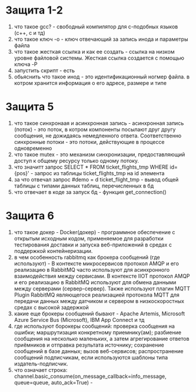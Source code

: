 # Защита 1-2
1) что такое gcc? - свободный компилятор для c-подобных языков (c++, c и тд)
2) что такое ключ -о - ключ отвечающий за запись инода и параметры файла
3) что такое жесткая ссылка и как ее создать - ссылка на низком уровне файловой системы. Жесткая ссылка создается с помощью ключа -P
4) запустить скрипт - есть
5) обьяснить что такое инод - это идентификационный ногмер файла. в котром хранится информация о его адресе, размере и типе

#  Защита 5
1) что такое синхронаая и асинхронная запись - асинхронная запись (поток) - это поток, в котром компоненты посылают друг другу сообщения, не дожидаясь немедленного ответа. Соответственно синхронные потоки - это потоки, действующие в процессе одновременно
2) что такое  mutex - это механизм синхронизации, предоставляющий доступ к общему ресурсу только одному потоку.
3) что значитт запрос SELECT * FROM ticket_flights_tmp WHERE id={pos}' - запрос из таблицы ticket_flights_tmp на id элемента
4) за что отвечал запрос  #demo = d ticket_flight_tmp - вывод общей таблицы с типами данных таблиц, перечисленных в бд
5) что отвечает в коде за запуск бд - функция get_connection()

#  Защита 6
1) что такое докер - Docker(докер) - программное обеспечение с открытым исходным кодом, применяемое для разработки тестирования доставки и запуска веб-приложений в средах с поддержкой контейнеризации.
2) в чем особенность rabbitmq как брокера сообщений (где используют) - В контексте микросервисов протокол AMQP и его реализацию в RabbitMQ часто используют для асинхронного взаимодействия между сервисами.
В контексте IIOT протокол AMQP и его реализацию в RabbitMQ используют для обмена данными между серверами (сервер-сервер). Также используют плагин MQTT Plugin RabbitMQ являющегося реализацией протокола MQTT для передачи данных между датчиком и сервером в низкоскоростных средах с высокой задержкой
3) какие еще брокеры сообщений бывают - Apache Artemis, Microsoft Azure Service Bus (Microsoft), IBM App Connect и тд
4) где используют борокеры сообщений: 
  проверка сообщения на ошибки;
  маршрутизация конкретному приемнику(ам);
  разбиение сообщения на несколько маленьких, а затем агрегирование ответов приёмников и отправка результата источнику;
  сохранение сообщений в базе данных;
  вызов веб-сервисов;
  распространение сообщений подписчикам, если используются шаблоны типа издатель-подписчик.
5) что означает строка: channel.basic_consume(on_message_callback=info_message, queue=queue, auto_ack=True) - 

